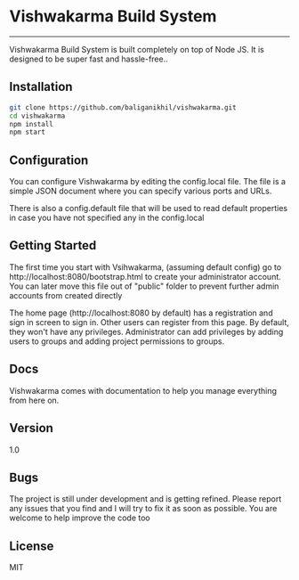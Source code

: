 Vishwakarma Build System
=========
___

Vishwakarma Build System is built completely on top of Node JS. It is designed to be super fast and hassle-free..

Installation
--------------

```sh
git clone https://github.com/baliganikhil/vishwakarma.git
cd vishwakarma
npm install
npm start
```

Configuration
--------

You can configure Vishwakarma by editing the config.local file. The file is a simple JSON document where you can specify various ports and URLs.

There is also a config.default file that will be used to read default properties in case you have not specified any in the config.local

Getting Started
----------------

The first time you start with Vsihwakarma, (assuming default config) go to http://localhost:8080/bootstrap.html to create your administrator account. You can later move this file out of "public" folder to prevent further admin accounts from created directly

The home page (http://localhost:8080 by default) has a registration and sign in screen to sign in. Other users can register from this page. By default, they won't have any privileges. Administrator can add privileges by adding users to groups and adding project permissions to groups.


Docs
-----
Vishwakarma comes with documentation to help you manage everything from here on.

Version
----
1.0

Bugs
----
The project is still under development and is getting refined. Please report any issues that you find and I will try to fix it as soon as possible. You are welcome to help improve the code too


License
----

MIT
